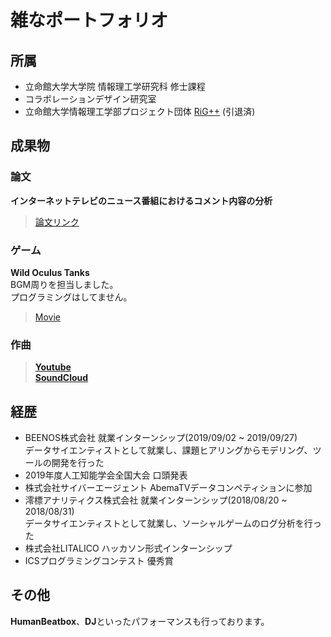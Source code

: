 # 雑なポートフォリオ


## 所属
- 立命館大学大学院 情報理工学研究科 修士課程
- コラボレーションデザイン研究室
- 立命館大学情報理工学部プロジェクト団体 [RiG++](http://rigpp.sakura.ne.jp/hp/) (引退済)


## 成果物
### 論文
**インターネットテレビのニュース番組におけるコメント内容の分析**

> [論文リンク](https://www.jstage.jst.go.jp/article/pjsai/JSAI2019/0/JSAI2019_2D4OS1a03/_article/-char/ja/)

### ゲーム
**Wild Oculus Tanks**  
BGM周りを担当しました。  
プログラミングはしてません。  
> [Movie](https://youtu.be/WgpgRSu7tKM)

### 作曲
> **[Youtube](https://www.youtube.com/channel/UCsVYnVMynZqS6V7D69LM2Zg)**  
> **[SoundCloud](https://soundcloud.com/tomori1039)**


## 経歴
- BEENOS株式会社 就業インターンシップ(2019/09/02 ~ 2019/09/27)  
データサイエンティストとして就業し、課題ヒアリングからモデリング、ツールの開発を行った
- 2019年度人工知能学会全国大会 口頭発表
- 株式会社サイバーエージェント AbemaTVデータコンペティションに参加
- 澪標アナリティクス株式会社 就業インターンシップ(2018/08/20 ~ 2018/08/31)  
データサイエンティストとして就業し、ソーシャルゲームのログ分析を行った
- 株式会社LITALICO ハッカソン形式インターンシップ
- ICSプログラミングコンテスト 優秀賞

## その他
**HumanBeatbox**、**DJ**といったパフォーマンスも行っております。
